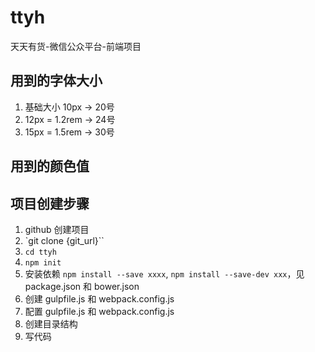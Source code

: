 # ttyh
天天有货-微信公众平台-前端项目

## 用到的字体大小

1. 基础大小 10px -> 20号
2. 12px = 1.2rem -> 24号
3. 15px = 1.5rem -> 30号

## 用到的颜色值


## 项目创建步骤

1. github 创建项目
2. `git clone {git_url}``
3. `cd ttyh`
4. `npm init`
5. 安装依赖 `npm install --save xxxx`, `npm install --save-dev xxx`，见 package.json 和 bower.json
6. 创建 gulpfile.js 和 webpack.config.js
7. 配置 gulpfile.js 和 webpack.config.js
8. 创建目录结构
9. 写代码
